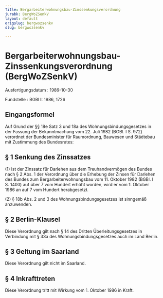 ```yaml
---
Title: Bergarbeiterwohnungsbau-Zinssenkungsverordnung
jurabk: BergWoZSenkV
layout: default
origslug: bergwozsenkv
slug: bergwozsenkv

---
```


# Bergarbeiterwohnungsbau-Zinssenkungsverordnung (BergWoZSenkV)

Ausfertigungsdatum
:   1986-10-30

Fundstelle
:   BGBl I: 1986, 1726

## Eingangsformel

Auf Grund der §§ 18e Satz 3 und 18a des Wohnungsbindungsgesetzes in
der Fassung der Bekanntmachung vom 22. Juli 1982 (BGBl. I S. 972)
verordnet der Bundesminister für Raumordnung, Bauwesen und Städtebau
mit Zustimmung des Bundesrates:

## § 1 Senkung des Zinssatzes

(1) Ist der Zinssatz für Darlehen aus dem Treuhandvermögen des Bundes
nach § 2 Abs. 1 der Verordnung über die Erhebung der Zinsen für
Darlehen des Bundes zum Bergarbeiterwohnungsbau vom 11. Oktober 1982
(BGBl. I S. 1400) auf über 7 vom Hundert erhöht worden, wird er vom 1.
Oktober 1986 an auf 7 vom Hundert herabgesetzt.

(2) § 18b Abs. 2 und 3 des Wohnungsbindungsgesetzes ist sinngemäß
anzuwenden.

## § 2 Berlin-Klausel

Diese Verordnung gilt nach § 14 des Dritten Überleitungsgesetzes in
Verbindung mit § 33a des Wohnungsbindungsgesetzes auch im Land Berlin.

## § 3 Geltung im Saarland

Diese Verordnung gilt nicht im Saarland.

## § 4 Inkrafttreten

Diese Verordnung tritt mit Wirkung vom 1. Oktober 1986 in Kraft.

